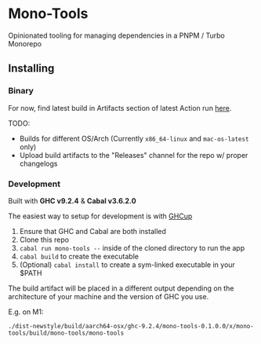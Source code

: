 # Mono-Tools

Opinionated tooling for managing dependencies in a PNPM / Turbo Monorepo

## Installing

### Binary

For now, find latest build in Artifacts section of latest Action run [here](https://github.com/joseph-walker/pnpm-mono-tools/actions).

TODO:
- Builds for different OS/Arch (Currently `x86_64-linux` and `mac-os-latest` only)
- Upload build artifacts to the "Releases" channel for the repo w/ proper changelogs

### Development

Built with __GHC v9.2.4__ & __Cabal v3.6.2.0__

The easiest way to setup for development is with [GHCup](https://www.haskell.org/ghcup/)

1) Ensure that GHC and Cabal are both installed
2) Clone this repo
3) `cabal run mono-tools --` inside of the cloned directory to run the app
4) `cabal build` to create the executable
5) (Optional) `cabal install` to create a sym-linked executable in your $PATH

The build artifact will be placed in a different output depending on the architecture of your machine and the
version of GHC you use.

E.g. on M1:

```
./dist-newstyle/build/aarch64-osx/ghc-9.2.4/mono-tools-0.1.0.0/x/mono-tools/build/mono-tools/mono-tools
```
